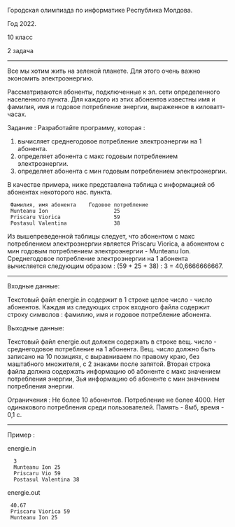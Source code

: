 Городская олимпиада по информатике Республика Молдова.

Год 2022.

10 класс

2 задача

_____________________________________________________________________________________________________________________________

  Все мы хотим жить на зеленой планете. Для этого очень важно экономить электроэнергию.
  
  Рассматриваются абоненты, подключенные к эл. сети определенного населенного пункта. Для каждого из этих абонентов известны имя и фамилия, имя и годовое потребление энергии,
  выраженное в киловатт-часах.
  
  Задание :
  Разработайте программу, которая :
  1) вычисляет среднегодовое потребление электроэнергии на 1 абонента.
  2) определяет абонента с макс годовым потреблением электроэнергии.
  3) определяет абонента с мин годовым потреблением электроэнергии.
  
  В качестве примера, ниже представлена таблица с информацией об абонентах некоторого нас. пункта.
  
     Фамилия, имя абонента    Годовое потребление
     Munteanu Ion                     25
     Priscaru Vioriсa                 59
     Postasul Valentina               38
     
  Из вышепреведенной таблицы следует, что абонентом с макс потреблением электроэнергии является Priscaru Vioriса, а абонентом с  мин годовым потреблением электроэнергии - Munteanu Ion.
  Среднегодовое потребление электроэнергии на 1 абонента вычисляется следующим образом : (59 + 25 + 38) : 3 = 40,6666666667.
  
  ______________________________________________________________________________________________________________
  
  Входные данные:
  
   Текстовый файл energie.in содержит в 1 строке целое число - число абонентов. Каждая из следующих строк входного файла содержит строку символов : фамилию, имя и годовое
    потребление абонента.
    
  Выходные данные:
  
   Текстовый файл energie.out  должен содержать в  строке вещ. число - среднегодовое потребление на 1 абонента. Вещ. число должно быть записано на 10 позициях, с выравниваем по 
    правому краю, без маштабного множителя, с 2 знаками после запятой.
    Вторая строка файла должна содержать информацию об абоненте с макс значением потребления энергии, 3ья информацию об абоненте с мин значением потребления энергии.
    
  Ограничения : Не более 10 абонентов. Потребление не более 4000. Нет одинакового потребления среди пользователей. Память - 8мб, время - 0,1 с.
  
  _________________________________________________________________________________________________________________
  
  Пример : 
  
  energie.in
  
      3
      Munteanu Ion 25
      Priscaru Vio 59
      Postasul Valentina 38
      
   energie.out
   
     40.67
     Priscaru Viorica 59
     Munteanu Ion 25
